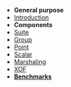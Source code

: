 - **General purpose**
- [Introduction](introduction.md)
- **Components**
- [Suite](suite.md)
- [Group](group.md)
- [Point](point.md)
- [Scalar](scalar.md)
- [Marshaling](marshalling.md)
- [XOF](xof.md)
- [**Benchmarks**](/benchmark)
